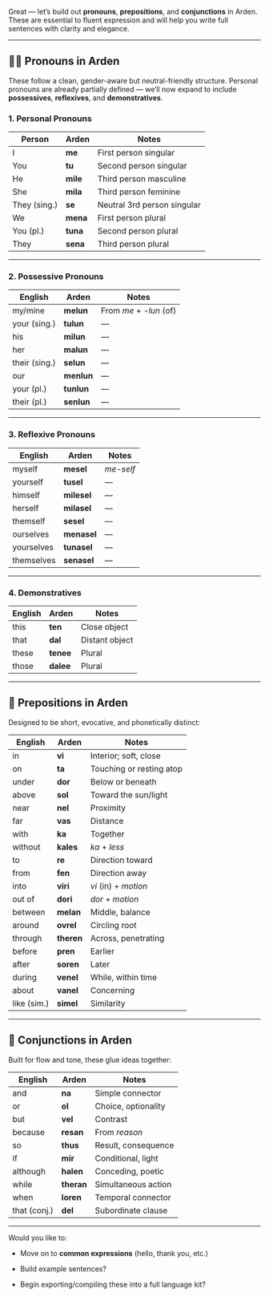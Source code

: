 Great — let’s build out **pronouns**, **prepositions**, and **conjunctions** in Arden. These are essential to fluent expression and will help you write full sentences with clarity and elegance.

---

## **🧍‍♂️ Pronouns in Arden**

These follow a clean, gender-aware but neutral-friendly structure. Personal pronouns are already partially defined — we’ll now expand to include **possessives**, **reflexives**, and **demonstratives**.

### **1\. Personal Pronouns**

| Person | Arden | Notes |
| ----- | ----- | ----- |
| I | **me** | First person singular |
| You | **tu** | Second person singular |
| He | **mile** | Third person masculine |
| She | **mila** | Third person feminine |
| They (sing.) | **se** | Neutral 3rd person singular |
| We | **mena** | First person plural |
| You (pl.) | **tuna** | Second person plural |
| They | **sena** | Third person plural |

---

### **2\. Possessive Pronouns**

| English | Arden | Notes |
| ----- | ----- | ----- |
| my/mine | **melun** | From *me* \+ *\-lun* (of) |
| your (sing.) | **tulun** | — |
| his | **milun** | — |
| her | **malun** | — |
| their (sing.) | **selun** | — |
| our | **menlun** | — |
| your (pl.) | **tunlun** | — |
| their (pl.) | **senlun** | — |

---

### **3\. Reflexive Pronouns**

| English | Arden | Notes |
| ----- | ----- | ----- |
| myself | **mesel** | *me-self* |
| yourself | **tusel** | — |
| himself | **milesel** | — |
| herself | **milasel** | — |
| themself | **sesel** | — |
| ourselves | **menasel** | — |
| yourselves | **tunasel** | — |
| themselves | **senasel** | — |

---

### **4\. Demonstratives**

| English | Arden | Notes |
| ----- | ----- | ----- |
| this | **ten** | Close object |
| that | **dal** | Distant object |
| these | **tenee** | Plural |
| those | **dalee** | Plural |

---

## **📍 Prepositions in Arden**

Designed to be short, evocative, and phonetically distinct:

| English | Arden | Notes |
| ----- | ----- | ----- |
| in | **vi** | Interior; soft, close |
| on | **ta** | Touching or resting atop |
| under | **dor** | Below or beneath |
| above | **sol** | Toward the sun/light |
| near | **nel** | Proximity |
| far | **vas** | Distance |
| with | **ka** | Together |
| without | **kales** | *ka* \+ *less* |
| to | **re** | Direction toward |
| from | **fen** | Direction away |
| into | **viri** | *vi* (in) \+ *motion* |
| out of | **dori** | *dor* \+ *motion* |
| between | **melan** | Middle, balance |
| around | **ovrel** | Circling root |
| through | **theren** | Across, penetrating |
| before | **pren** | Earlier |
| after | **soren** | Later |
| during | **venel** | While, within time |
| about | **vanel** | Concerning |
| like (sim.) | **simel** | Similarity |

---

## **🔗 Conjunctions in Arden**

Built for flow and tone, these glue ideas together:

| English | Arden | Notes |
| ----- | ----- | ----- |
| and | **na** | Simple connector |
| or | **ol** | Choice, optionality |
| but | **vel** | Contrast |
| because | **resan** | From *reason* |
| so | **thus** | Result, consequence |
| if | **mir** | Conditional, light |
| although | **halen** | Conceding, poetic |
| while | **theran** | Simultaneous action |
| when | **loren** | Temporal connector |
| that (conj.) | **del** | Subordinate clause |

---

Would you like to:

* Move on to **common expressions** (hello, thank you, etc.)

* Build example sentences?

* Begin exporting/compiling these into a full language kit?

